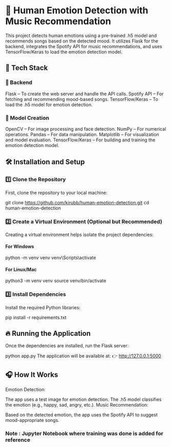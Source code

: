 # 🎵 Human Emotion Detection with Music Recommendation
This project detects human emotions using a pre-trained .h5 model and recommends songs based on the detected mood. It utilizes Flask for the backend, integrates the Spotify API for music recommendations, and uses TensorFlow/Keras to load the emotion detection model.

## 🚀 Tech Stack

### 🎯 Backend
Flask – To create the web server and handle the API calls.
Spotify API – For fetching and recommending mood-based songs.
TensorFlow/Keras – To load the .h5 model for emotion detection.

### 🎯 Model Creation
OpenCV – For image processing and face detection.
NumPy – For numerical operations.
Pandas – For data manipulation.
Matplotlib – For visualization and model evaluation.
TensorFlow/Keras – For building and training the emotion detection model.

## 🛠️ Installation and Setup
### 1️⃣ Clone the Repository
First, clone the repository to your local machine:

git clone https://github.com/kirubb/human-emotion-detection.git
cd human-emotion-detection

### 2️⃣ Create a Virtual Environment (Optional but Recommended)
Creating a virtual environment helps isolate the project dependencies:


#### For Windows
python -m venv venv
venv\Scripts\activate

#### For Linux/Mac
python3 -m venv venv
source venv/bin/activate

### 3️⃣ Install Dependencies
Install the required Python libraries:

pip install -r requirements.txt

## 🔥 Running the Application
Once the dependencies are installed, run the Flask server:

python app.py
The application will be available at:
👉 http://127.0.0.1:5000

## 🎧 How It Works
Emotion Detection:

The app uses a test image for emotion detection.
The .h5 model classifies the emotion (e.g., happy, sad, angry, etc.).
Music Recommendation:

Based on the detected emotion, the app uses the Spotify API to suggest mood-appropriate songs.


### Note : Jupyter Notebook where training was done is added for reference
